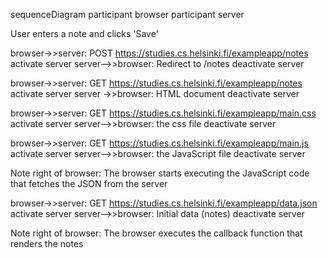 sequenceDiagram
  participant browser
  participant server 

  User enters a note and clicks 'Save'

  browser->>server: POST https://studies.cs.helsinki.fi/exampleapp/notes
  activate server
  server-->>browser: Redirect to /notes
  deactivate server

  browser->>server: GET https://studies.cs.helsinki.fi/exampleapp/notes
  activate server
  server ->>browser: HTML document
  deactivate server
    
  browser->>server: GET https://studies.cs.helsinki.fi/exampleapp/main.css
  activate server
  server-->>browser: the css file
  deactivate server
    
  browser->>server: GET https://studies.cs.helsinki.fi/exampleapp/main.js
  activate server
  server-->>browser: the JavaScript file
  deactivate server
    
  Note right of browser: The browser starts executing the JavaScript code that fetches the JSON from the server
    
  browser->>server: GET https://studies.cs.helsinki.fi/exampleapp/data.json
  activate server
  server-->>browser: Initial data (notes)
  deactivate server    

  Note right of browser: The browser executes the callback function that renders the notes 